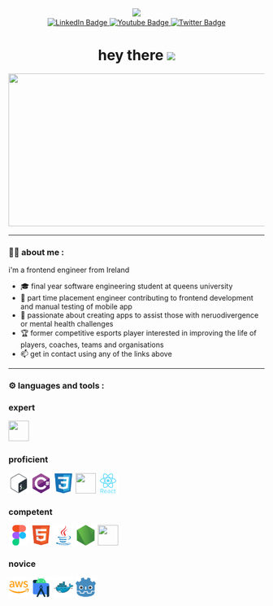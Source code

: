 <div id="header" align="center">
    <img src="https://media.giphy.com/media/v1.Y2lkPTc5MGI3NjExbDZ1bW1janR2cGhnMnZvOXZsM2VncTlpNWcyNTBsaGNkamJwNm9pbSZlcD12MV9pbnRlcm5hbF9naWZfYnlfaWQmY3Q9Zw/3oKIPnAiaMCws8nOsE/giphy.gif" width="200">
    <div id="badges">
        <a href="linkedin-url">
            <img src="https://img.shields.io/badge/LinkedIn-blue?style=for-the-badge&logo=linkedin&logoColor=white" alt="LinkedIn Badge"/>
        </a>
        <a href="youtube-url">
            <img src="https://img.shields.io/badge/YouTube-red?style=for-the-badge&logo=youtube&logoColor=white" alt="Youtube Badge"/>
        </a>
        <a href="twitter-url">
            <img src="https://img.shields.io/badge/Twitter-blue?style=for-the-badge&logo=twitter&logoColor=white" alt="Twitter Badge"/>
        </a>
    </div>
<!--     <img src="https://komarev.com/ghpvc/?username=twxshy" alt=""/> -->
    <h1>
    hey there
    <img src="https://media.giphy.com/media/hvRJCLFzcasrR4ia7z/giphy.gif" width="30px"/>
    </h1>
</div>
<div align="center">
  <img src="https://media.giphy.com/media/v1.Y2lkPTc5MGI3NjExNGR5dm02Z2Y1ZnVjems1eWsweDcwcTJtMXozdW04cDFoYXk2MzY1NSZlcD12MV9pbnRlcm5hbF9naWZfYnlfaWQmY3Q9Zw/zOvBKUUEERdNm/giphy.gif" width="600" height="300"/>
</div>

---
### :technologist: about me :
i'm a frontend engineer from Ireland
- :mortar_board: final year software engineering student at queens university
- :briefcase: part time placement engineer contributing to frontend development and manual testing of mobile app
- :brain: passionate about creating apps to assist those with neruodivergence or mental health challenges
- :trophy: former competitive esports player interested in improving the life of players, coaches, teams and organisations
- :mailbox: get in contact using any of the links above

---
### :gear: languages and tools :
### expert
<div>
<img src="" title="" alt="" width="40" height="40"/>
</div>

### proficient
<div>
<img src="https://github.com/devicons/devicon/blob/master/icons/bash/bash-original.svg" title="bash" alt="bash" width="40" height="40"/>
<img src="https://github.com/devicons/devicon/blob/master/icons/csharp/csharp-original.svg" title="csharp" alt="csharp" width="40" height="40"/>
<img src="https://github.com/devicons/devicon/blob/master/icons/css3/css3-original.svg" title="css" alt="css" width="40" height="40"/>

<img src="" title="" alt="" width="40" height="40"/>

<img src="https://github.com/devicons/devicon/blob/master/icons/react/react-original-wordmark.svg" title="react" alt="react" width="40" height="40"/>

</div>

### competent
<div>
<img src="https://github.com/devicons/devicon/blob/master/icons/figma/figma-original.svg" title="figma" alt="figma" width="40" height="40"/>
<img src="https://github.com/devicons/devicon/blob/master/icons/html5/html5-original.svg" title="html" alt="html" width="40" height="40"/>
<img src="https://github.com/devicons/devicon/blob/master/icons/java/java-original.svg" title="java" alt="java " width="40" height="40"/>
<img src="https://github.com/devicons/devicon/blob/master/icons/nodejs/nodejs-original.svg" title="node js" alt="node js" width="40" height="40"/>
<img src="" title="" alt="" width="40" height="40"/>
</div>

### novice
<div>
<img src="https://github.com/devicons/devicon/blob/master/icons/amazonwebservices/amazonwebservices-plain-wordmark.svg" title="aws" alt="aws" width="40" height="40"/>
<img src="https://github.com/devicons/devicon/blob/master/icons/androidstudio/androidstudio-original.svg" title="android studio" alt="android studio" width="40" height="40"/>
<img src="https://github.com/devicons/devicon/blob/master/icons/docker/docker-original.svg" title="docker" alt="docker" width="40" height="40"/>
<img src="https://github.com/devicons/devicon/blob/master/icons/godot/godot-original.svg" title="godot" alt="godot" width="40" height="40"/>


</div>
